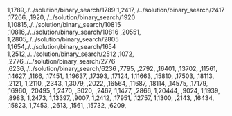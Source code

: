 1,1789,./../solution/binary_search/1789
1,2417,./../solution/binary_search/2417
,17266,
,1920,./../solution/binary_search/1920
1,10815,./../solution/binary_search/10815
,10816,./../solution/binary_search/10816
,20551,
1,2805,./../solution/binary_search/2805
1,1654,./../solution/binary_search/1654
1,2512,./../solution/binary_search/2512
,1072,
,2776,./../solution/binary_search/2776
,6236,./../solution/binary_search/6236
,7795,
,2792,
,16401,
,13702,
,11561,
,14627,
,1166,
,17451,
1,19637,
,17393,
,17124,
1,11663,
,15810,
,17503,
,18113,
,2121,
1,2110,
,2343,
1,3079,
,2022,
,16564,
,11687,
,18114,
,14575,
,17179,
,16960,
,20495,
1,2470,
,3020,
,2467,
1,1477,
,2866,
1,20444,
,9024,
1,1939,
,8983,
1,2473,
1,13397,
,9007,
1,2412,
,17951,
,12757,
1,1300,
,2143,
,16434,
,15823,
1,7453,
,2613,
,1561,
,15732,
,6209,
